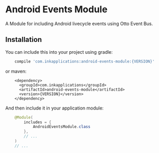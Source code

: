 Android Events Module
=====================

A Module for including Android livecycle events using Otto Event Bus.

Installation
------------

You can include this into your project using gradle:

```groovy
    compile 'com.inkapplications:android-events-module:{VERSION}'
```

or maven:
```
    <dependency>
      <groupId>com.inkapplications</groupId>
      <artifactId>android-events-module</artifactId>
      <version>{VERSION}</version>
    </dependency>
```

And then include it in your application module:
```java
    @Module(
        includes = {
            AndroidEventsModule.class
        },
        // ...
    )
    // ...
```
